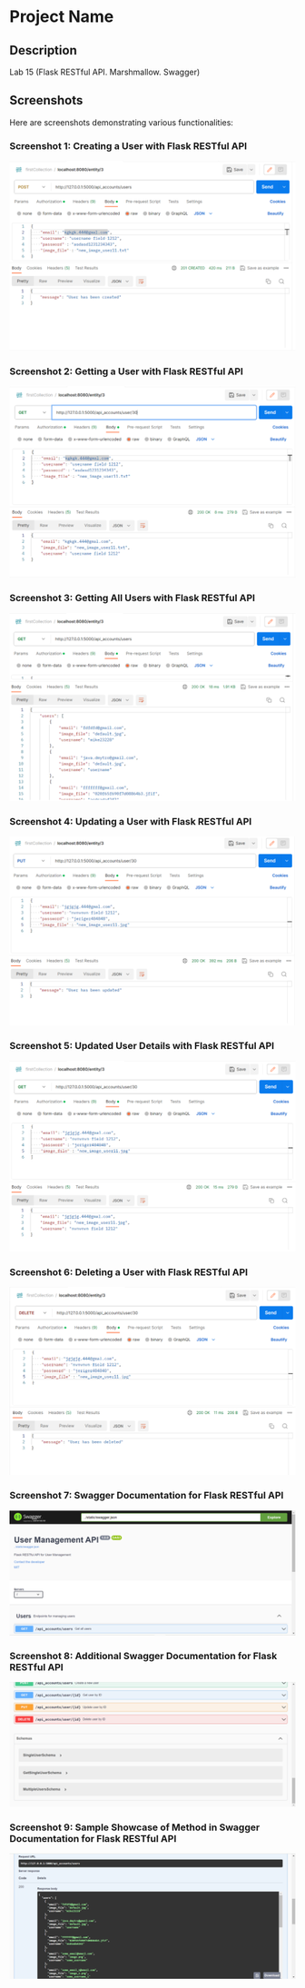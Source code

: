 # Project Name

## Description

Lab 15 (Flask RESTful API. Marshmallow. Swagger)

## Screenshots

Here are screenshots demonstrating various functionalities:

### Screenshot 1: Creating a User with Flask RESTful API

![Creating a User with Flask RESTful](screenshots/flask_restful_create_user.PNG)


### Screenshot 2: Getting a User with Flask RESTful API

![Getting a User with Flask RESTful](screenshots/flask_restful_get_a_user.PNG)

### Screenshot 3: Getting All Users with Flask RESTful API

![Getting All Users with Flask RESTful](screenshots/flask_restful_get_all_users.PNG)

### Screenshot 4: Updating a User with Flask RESTful API

![Updating a User with Flask RESTful](screenshots/flask_restful_update_a_user.PNG)

### Screenshot 5: Updated User Details with Flask RESTful API

![Updated User Details with Flask RESTful](screenshots/flask_restful_updated_user.PNG)

### Screenshot 6: Deleting a User with Flask RESTful API

![Deleting a User with Flask RESTful](screenshots/flask_restful_delete_a_user.PNG)

### Screenshot 7: Swagger Documentation for Flask RESTful API

![Swagger Documentation 1 for Flask RESTful](screenshots/flask_restful_swagger_documentation.PNG)

### Screenshot 8: Additional Swagger Documentation for Flask RESTful API

![Swagger Documentation 2 for Flask RESTful](screenshots/flask_restful_swagger_documentation_2.PNG)

### Screenshot 9: Sample Showcase of Method in Swagger Documentation for Flask RESTful API

![Sample Showcase of Method in Swagger Documentation for Flask RESTful](screenshots/flask_restful_swagger_documentation_sample_showcase_of_method.PNG)

